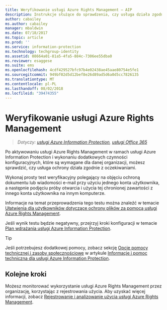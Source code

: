 ```yaml
---
title: Weryfikowanie usługi Azure Rights Management — AIP
description: Instrukcje służące do sprawdzenia, czy usługa działa zgodnie z oczekiwaniami przez ochronę pliku lub wiadomości e-mail za pomocą jednego konta użytkownika, a następnie próbę otwarcia i użycia tej zawartości chronionej z innego konta użytkownika.
author: cabailey
ms.author: cabailey
manager: mbaldwin
ms.date: 07/18/2017
ms.topic: article
ms.prod: ''
ms.service: information-protection
ms.technology: techgroup-identity
ms.assetid: 08664a01-81a5-4fa5-884c-7306ee55dba0
ms.reviewer: esaggese
ms.suite: ems
ms.openlocfilehash: 4cdf429527bfc97b4e02438ae45aae80754e5fe1
ms.sourcegitcommit: 949bf02d5d12bef8e26d89ad5d6a0d5cc7826135
ms.translationtype: MT
ms.contentlocale: pl-PL
ms.lasthandoff: 08/02/2018
ms.locfileid: "39474355"
---
```

# <a name="verifying-the-azure-rights-management-service"></a>Weryfikowanie usługi Azure Rights Management

>*Dotyczy: [usługi Azure Information Protection](https://azure.microsoft.com/pricing/details/information-protection), [usługi Office 365](http://download.microsoft.com/download/E/C/F/ECF42E71-4EC0-48FF-AA00-577AC14D5B5C/Azure_Information_Protection_licensing_datasheet_EN-US.pdf)*

Po aktywowaniu usługi Azure Rights Management w ramach usługi Azure Information Protection i wykonaniu dodatkowych czynności konfiguracyjnych, które są wymagane dla danej organizacji, możesz sprawdzić, czy usługa ochrony działa zgodnie z oczekiwaniami. 

Wykonaj prosty test weryfikacyjny polegający na objęciu ochroną dokumentu lub wiadomości e-mail przy użyciu jednego konta użytkownika, a następnie podjęciu próby otwarcia i użycia tej chronionej zawartości z innego konta użytkownika na innym komputerze.

Informacje na temat przeprowadzenia tego testu można znaleźć w temacie [Ułatwienia dla użytkowników dotyczące ochrony plików za pomocą usługi Azure Rights Management](help-users.md).

Jeśli wynik testu będzie negatywny, przejrzyj kroki konfiguracji w temacie [Plan wdrażania usługi Azure Information Protection](../plan-design/deployment-roadmap.md).

> [!TIP]
> Jeśli potrzebujesz dodatkowej pomocy, zobacz sekcję [Opcje pomocy technicznej i zasoby społecznościowe](../information-support.md#support-options-and-community-resources) w artykule [Informacje i pomoc techniczna dla usługi Azure Information Protection](../information-support.md).

## <a name="next-steps"></a>Kolejne kroki

Możesz monitorować wykorzystanie usługi Azure Rights Management przez organizację, korzystając z rejestrowania użycia. Aby uzyskać więcej informacji, zobacz [Rejestrowanie i analizowanie użycia usługi Azure Rights Management](log-analyze-usage.md).



